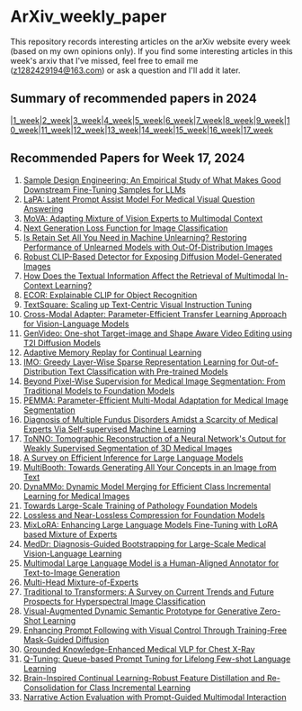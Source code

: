 # ArXiv_weekly_paper
This repository records interesting articles on the arXiv website every week (based on my own opinions only).
If you find some interesting articles in this week's arxiv that I've missed, feel free to email me (z1282429194@163.com) or ask a question and I'll add it later.

## Summary of recommended papers in 2024
<!-- | | | | |
|--------|--------|--------|--------| -->
|[1_week](https://github.com/Fatflower/ArXiv_weekly_paper/blob/main/2024/1_week.md)|[2_week](https://github.com/Fatflower/ArXiv_weekly_paper/blob/main/2024/2_week.md)|[3_week](https://github.com/Fatflower/ArXiv_weekly_paper/blob/main/2024/3_week.md)|[4_week](https://github.com/Fatflower/ArXiv_weekly_paper/blob/main/2024/4_week.md)|[5_week](https://github.com/Fatflower/ArXiv_weekly_paper/blob/main/2024/5_week.md)|[6_week](https://github.com/Fatflower/ArXiv_weekly_paper/blob/main/2024/6_week.md)|[7_week](https://github.com/Fatflower/ArXiv_weekly_paper/blob/main/2024/7_week.md)|[8_week](https://github.com/Fatflower/ArXiv_weekly_paper/blob/main/2024/8_week.md)|[9_week](https://github.com/Fatflower/ArXiv_weekly_paper/blob/main/2024/9_week.md)|[10_week](https://github.com/Fatflower/ArXiv_weekly_paper/blob/main/2024/10_week.md)|[11_week](https://github.com/Fatflower/ArXiv_weekly_paper/blob/main/2024/11_week.md)|[12_week](https://github.com/Fatflower/ArXiv_weekly_paper/blob/main/2024/12_week.md)|[13_week](https://github.com/Fatflower/ArXiv_weekly_paper/blob/main/2024/13_week.md)|[14_week](https://github.com/Fatflower/ArXiv_weekly_paper/blob/main/2024/14_week.md)|[15_week](https://github.com/Fatflower/ArXiv_weekly_paper/blob/main/2024/15_week.md)|[16_week](https://github.com/Fatflower/ArXiv_weekly_paper/blob/main/2024/16_week.md)|[17_week](https://github.com/Fatflower/ArXiv_weekly_paper/blob/main/2024/17_week.md)

<!-- | | | | | -->

## Recommended Papers for Week 17, 2024
1. [Sample Design Engineering: An Empirical Study of What Makes Good Downstream Fine-Tuning Samples for LLMs](https://arxiv.org/abs/2404.13033)
2. [LaPA: Latent Prompt Assist Model For Medical Visual Question Answering](https://arxiv.org/abs/2404.13039)
3. [MoVA: Adapting Mixture of Vision Experts to Multimodal Context](https://arxiv.org/abs/2404.13046)
4. [Next Generation Loss Function for Image Classification](https://arxiv.org/abs/2404.12948)
5. [Is Retain Set All You Need in Machine Unlearning? Restoring Performance of Unlearned Models with Out-Of-Distribution Images](https://arxiv.org/abs/2404.12922)
6. [Robust CLIP-Based Detector for Exposing Diffusion Model-Generated Images](https://arxiv.org/abs/2404.12908)
7. [How Does the Textual Information Affect the Retrieval of Multimodal In-Context Learning?](https://arxiv.org/abs/2404.12866)
8. [ECOR: Explainable CLIP for Object Recognition](https://arxiv.org/abs/2404.12839)
9. [TextSquare: Scaling up Text-Centric Visual Instruction Tuning](https://arxiv.org/abs/2404.12803)
10. [Cross-Modal Adapter: Parameter-Efficient Transfer Learning Approach for Vision-Language Models](https://arxiv.org/abs/2404.12588)
11. [GenVideo: One-shot Target-image and Shape Aware Video Editing using T2I Diffusion Models](https://arxiv.org/abs/2404.12541)
12. [Adaptive Memory Replay for Continual Learning](https://arxiv.org/abs/2404.12526)
13. [IMO: Greedy Layer-Wise Sparse Representation Learning for Out-of-Distribution Text Classification with Pre-trained Models](https://arxiv.org/abs/2404.13504)
14. [Beyond Pixel-Wise Supervision for Medical Image Segmentation: From Traditional Models to Foundation Models](https://arxiv.org/abs/2404.13239)
15. [PEMMA: Parameter-Efficient Multi-Modal Adaptation for Medical Image Segmentation](https://arxiv.org/abs/2404.13704)
16. [Diagnosis of Multiple Fundus Disorders Amidst a Scarcity of Medical Experts Via Self-supervised Machine Learning](https://arxiv.org/abs/2404.13388)
17. [ToNNO: Tomographic Reconstruction of a Neural Network's Output for Weakly Supervised Segmentation of 3D Medical Images](https://arxiv.org/abs/2404.13103)
18. [A Survey on Efficient Inference for Large Language Models](https://arxiv.org/abs/2404.14294)
19. [MultiBooth: Towards Generating All Your Concepts in an Image from Text](https://arxiv.org/abs/2404.14239)
20. [DynaMMo: Dynamic Model Merging for Efficient Class Incremental Learning for Medical Images](https://arxiv.org/abs/2404.14099)
21. [Towards Large-Scale Training of Pathology Foundation Models](https://arxiv.org/abs/2404.15217)
22. [Lossless and Near-Lossless Compression for Foundation Models](https://arxiv.org/abs/2404.15198)
23. [MixLoRA: Enhancing Large Language Models Fine-Tuning with LoRA based Mixture of Experts](https://arxiv.org/abs/2404.15159)
24. [MedDr: Diagnosis-Guided Bootstrapping for Large-Scale Medical Vision-Language Learning](https://arxiv.org/abs/2404.15127)
25. [Multimodal Large Language Model is a Human-Aligned Annotator for Text-to-Image Generation](https://arxiv.org/abs/2404.15100)
26. [Multi-Head Mixture-of-Experts](https://arxiv.org/abs/2404.15045)
27. [Traditional to Transformers: A Survey on Current Trends and Future Prospects for Hyperspectral Image Classification](https://arxiv.org/abs/2404.14955)
28. [Visual-Augmented Dynamic Semantic Prototype for Generative Zero-Shot Learning](https://arxiv.org/abs/2404.14808)
29. [Enhancing Prompt Following with Visual Control Through Training-Free Mask-Guided Diffusion](https://arxiv.org/abs/2404.14768)
30. [Grounded Knowledge-Enhanced Medical VLP for Chest X-Ray](https://arxiv.org/abs/2404.14750)
31. [Q-Tuning: Queue-based Prompt Tuning for Lifelong Few-shot Language Learning](https://arxiv.org/abs/2404.14607)
32. [Brain-Inspired Continual Learning-Robust Feature Distillation and Re-Consolidation for Class Incremental Learning](https://arxiv.org/abs/2404.14588)
33. [Narrative Action Evaluation with Prompt-Guided Multimodal Interaction](https://arxiv.org/abs/2404.14471)